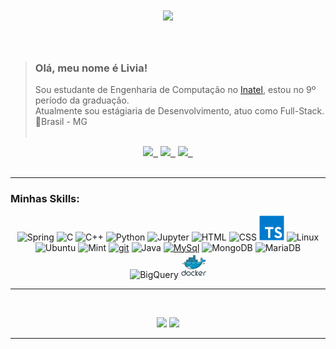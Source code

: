 <h1 align="center">
    <a href="https://git.io/typing-svg">
        <img
            src="https://readme-typing-svg.herokuapp.com/?lines=Howdy!+👋&center=true&size=28">
    </a>
</h1>
<br>

> ### Olá, meu nome é Livia!
> Sou estudante de Engenharia de Computação no [Inatel](https://inatel.br/home/), estou no 9º período da graduação. <br>
> Atualmente sou estágiaria de Desenvolvimento, atuo como Full-Stack. <br>
>📍Brasil - MG
> <br><br>

<!-- align="right" alt="followers" title="Follow me on Github" -->
<div align="center">
    <a href="https://www.linkedin.com/in/l%C3%ADvia-jacklinne-ramos-moreira-bb3014253/" target="_blank">
    <img src="https://img.shields.io/badge/Livia-%230A66C2?style=flat&logo=linkedin" height="21">&nbsp&nbsp</a>
    <a href="mailto:livia.jacklinne@gec.inatel.br" target="_blank"><img src="https://img.shields.io/badge/Email-%230078D4?style=flat&logo=microsoftoutlook" height="21">&nbsp&nbsp</a>
    <a href="" target="_blank"><img src="https://komarev.com/ghpvc/?username=LiviaJacklinne&style=for-the-badg&color=46c219" height="21">&nbsp&nbsp</a>
</div>
<br>

<hr>

### Minhas Skills:
<div align="center" style="display: inline_block"> 
    <img src="https://www.vectorlogo.zone/logos/springio/springio-icon.svg" alt="Spring" title="Spring" width="40" height="40"/>
    <img src="https://cdn.jsdelivr.net/gh/devicons/devicon/icons/c/c-original.svg" alt="C" title="C" width="40" height="40"/>
    <img src="https://cdn.jsdelivr.net/gh/devicons/devicon/icons/cplusplus/cplusplus-original.svg" alt="C++" title="C++" width="40" height="40"/>
    <img src="https://cdn.jsdelivr.net/gh/devicons/devicon/icons/python/python-original-wordmark.svg" alt="Python" title="Python" width="40" height="40">
    <img src="https://cdn.jsdelivr.net/gh/devicons/devicon/icons/jupyter/jupyter-original-wordmark.svg" alt="Jupyter" title="Jupyter" width="40" height="40">
    <img src="https://www.vectorlogo.zone/logos/w3_html5/w3_html5-icon.svg" alt="HTML" title="HTML" width="40" height="40"/>
    <img src="https://www.vectorlogo.zone/logos/w3_css/w3_css-icon.svg" alt="CSS" title="CSS" width="40" height="40"/>
    <a href="https://www.typescriptlang.org/" target="_blank" rel="noreferrer"><img src="https://raw.githubusercontent.com/devicons/devicon/master/icons/typescript/typescript-original.svg" alt="typescript" width="40" height="40"/></a>
    <img src="https://www.vectorlogo.zone/logos/linux/linux-icon.svg" alt="Linux" title="Linux" width="40" height="40">
    <img src="https://www.vectorlogo.zone/logos/ubuntu/ubuntu-icon.svg" alt="Ubuntu" title="Ubuntu" width="40" height="40">
    <img src="https://www.vectorlogo.zone/logos/mint/mint-ar21.svg" alt="Mint" title="Mint" width="50" height="40">
    <a href="https://git-scm.com/" target="_blank" rel="noreferrer"><img src="https://www.vectorlogo.zone/logos/git-scm/git-scm-icon.svg" alt="git" width="40" height="40"/></a> 
    <img src="https://cdn.jsdelivr.net/gh/devicons/devicon/icons/java/java-original-wordmark.svg" alt="Java" title="Java" width="40" height="40">
    <a href="https://www.mysql.com/" target="_blank"><img src="https://www.vectorlogo.zone/logos/mysql/mysql-official.svg" alt="MySql" title="MySQL" width="40" height="40"></a>
    <img src="https://cdn.jsdelivr.net/gh/devicons/devicon/icons/mongodb/mongodb-original-wordmark.svg" alt="MongoDB" title="MongoDB" width="40" height="40">
    <img src="https://www.vectorlogo.zone/logos/mariadb/mariadb-icon.svg" alt="MariaDB" title="MariaDB" width="40" height="40">
    <img src="https://www.vectorlogo.zone/logos/google_bigquery/google_bigquery-icon.svg" alt="BigQuery" title="BigQuery" width="40" height="40">
    <a href="https://www.docker.com/" target="_blank" rel="noreferrer"><img src="https://raw.githubusercontent.com/devicons/devicon/master/icons/docker/docker-original-wordmark.svg" alt="docker" width="40" height="40"/></a>
</div>
<hr>
<br>
 <p align="center" style="display: inline_block">
    <img width=395 src="https://github-readme-stats.vercel.app/api?username=LiviaJacklinne&show_icons=true&theme=monokai&count_private=false&include_all_commits=true"/> 
    <img width=300 src="https://github-readme-stats.vercel.app/api/top-langs/?username=LiviaJacklinne&layout=compact&theme=monokai&include_all_commits=true&count_private=false"/>
</p>
<hr>
